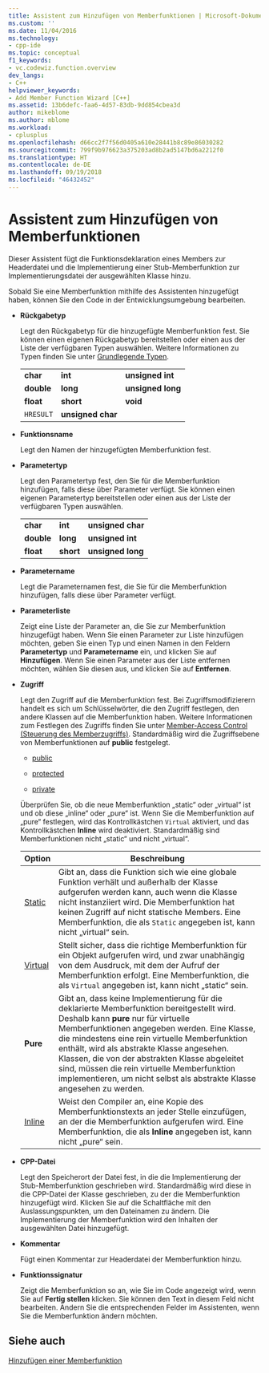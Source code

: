 ```yaml
---
title: Assistent zum Hinzufügen von Memberfunktionen | Microsoft-Dokumentation
ms.custom: ''
ms.date: 11/04/2016
ms.technology:
- cpp-ide
ms.topic: conceptual
f1_keywords:
- vc.codewiz.function.overview
dev_langs:
- C++
helpviewer_keywords:
- Add Member Function Wizard [C++]
ms.assetid: 13b6defc-faa6-4d57-83db-9dd854cbea3d
author: mikeblome
ms.author: mblome
ms.workload:
- cplusplus
ms.openlocfilehash: d66cc2f7f56d0405a610e28441b8c89e86030282
ms.sourcegitcommit: 799f9b976623a375203ad8b2ad5147bd6a2212f0
ms.translationtype: HT
ms.contentlocale: de-DE
ms.lasthandoff: 09/19/2018
ms.locfileid: "46432452"
---
```

# <a name="add-member-function-wizard"></a>Assistent zum Hinzufügen von Memberfunktionen

Dieser Assistent fügt die Funktionsdeklaration eines Members zur Headerdatei und die Implementierung einer Stub-Memberfunktion zur Implementierungsdatei der ausgewählten Klasse hinzu.

Sobald Sie eine Memberfunktion mithilfe des Assistenten hinzugefügt haben, können Sie den Code in der Entwicklungsumgebung bearbeiten.

- **Rückgabetyp**

   Legt den Rückgabetyp für die hinzugefügte Memberfunktion fest. Sie können einen eigenen Rückgabetyp bereitstellen oder einen aus der Liste der verfügbaren Typen auswählen. Weitere Informationen zu Typen finden Sie unter [Grundlegende Typen](../cpp/fundamental-types-cpp.md).

   ||||
   |-|-|-|
   |**char**|**int**|**unsigned int**|
   |**double**|**long**|**unsigned long**|
   |**float**|**short**|**void**|
   |`HRESULT`|**unsigned char**||

- **Funktionsname**

   Legt den Namen der hinzugefügten Memberfunktion fest.

- **Parametertyp**

   Legt den Parametertyp fest, den Sie für die Memberfunktion hinzufügen, falls diese über Parameter verfügt. Sie können einen eigenen Parametertyp bereitstellen oder einen aus der Liste der verfügbaren Typen auswählen.

   ||||
   |-|-|-|
   |**char**|**int**|**unsigned char**|
   |**double**|**long**|**unsigned int**|
   |**float**|**short**|**unsigned long**|

- **Parametername**

   Legt die Parameternamen fest, die Sie für die Memberfunktion hinzufügen, falls diese über Parameter verfügt.

- **Parameterliste**

   Zeigt eine Liste der Parameter an, die Sie zur Memberfunktion hinzugefügt haben. Wenn Sie einen Parameter zur Liste hinzufügen möchten, geben Sie einen Typ und einen Namen in den Feldern **Parametertyp** und **Parametername** ein, und klicken Sie auf **Hinzufügen**. Wenn Sie einen Parameter aus der Liste entfernen möchten, wählen Sie diesen aus, und klicken Sie auf **Entfernen**.

- **Zugriff**

   Legt den Zugriff auf die Memberfunktion fest. Bei Zugriffsmodifizierern handelt es sich um Schlüsselwörter, die den Zugriff festlegen, den andere Klassen auf die Memberfunktion haben. Weitere Informationen zum Festlegen des Zugriffs finden Sie unter [Member-Access Control (Steuerung des Memberzugriffs)](../cpp/member-access-control-cpp.md). Standardmäßig wird die Zugriffsebene von Memberfunktionen auf **public** festgelegt.

   - [public](../cpp/public-cpp.md)

   - [protected](../cpp/protected-cpp.md)

   - [private](../cpp/private-cpp.md)

   Überprüfen Sie, ob die neue Memberfunktion „static“ oder „virtual“ ist und ob diese „inline“ oder „pure“ ist. Wenn Sie die Memberfunktion auf „pure“ festlegen, wird das Kontrollkästchen `Virtual` aktiviert, und das Kontrollkästchen **Inline** wird deaktiviert. Standardmäßig sind Memberfunktionen nicht „static“ und nicht „virtual“.

   |Option|Beschreibung |
   |------------|-----------------|
   |[Static](../cpp/storage-classes-cpp.md)|Gibt an, dass die Funktion sich wie eine globale Funktion verhält und außerhalb der Klasse aufgerufen werden kann, auch wenn die Klasse nicht instanziiert wird. Die Memberfunktion hat keinen Zugriff auf nicht statische Members. Eine Memberfunktion, die als `Static` angegeben ist, kann nicht „virtual“ sein.|
   |[Virtual](../cpp/virtual-cpp.md)|Stellt sicher, dass die richtige Memberfunktion für ein Objekt aufgerufen wird, und zwar unabhängig von dem Ausdruck, mit dem der Aufruf der Memberfunktion erfolgt. Eine Memberfunktion, die als `Virtual` angegeben ist, kann nicht „static“ sein.|
   |**Pure**|Gibt an, dass keine Implementierung für die deklarierte Memberfunktion bereitgestellt wird. Deshalb kann **pure** nur für virtuelle Memberfunktionen angegeben werden. Eine Klasse, die mindestens eine rein virtuelle Memberfunktion enthält, wird als abstrakte Klasse angesehen. Klassen, die von der abstrakten Klasse abgeleitet sind, müssen die rein virtuelle Memberfunktion implementieren, um nicht selbst als abstrakte Klasse angesehen zu werden.|
   |[Inline](../cpp/inline-functions-cpp.md)|Weist den Compiler an, eine Kopie des Memberfunktionstexts an jeder Stelle einzufügen, an der die Memberfunktion aufgerufen wird. Eine Memberfunktion, die als **Inline** angegeben ist, kann nicht „pure“ sein.|

- **CPP-Datei**

   Legt den Speicherort der Datei fest, in die die Implementierung der Stub-Memberfunktion geschrieben wird. Standardmäßig wird diese in die CPP-Datei der Klasse geschrieben, zu der die Memberfunktion hinzugefügt wird. Klicken Sie auf die Schaltfläche mit den Auslassungspunkten, um den Dateinamen zu ändern. Die Implementierung der Memberfunktion wird den Inhalten der ausgewählten Datei hinzugefügt.

- **Kommentar**

   Fügt einen Kommentar zur Headerdatei der Memberfunktion hinzu.

- **Funktionssignatur**

   Zeigt die Memberfunktion so an, wie Sie im Code angezeigt wird, wenn Sie auf **Fertig stellen** klicken. Sie können den Text in diesem Feld nicht bearbeiten. Ändern Sie die entsprechenden Felder im Assistenten, wenn Sie die Memberfunktion ändern möchten.

## <a name="see-also"></a>Siehe auch

[Hinzufügen einer Memberfunktion](../ide/adding-a-member-function-visual-cpp.md)